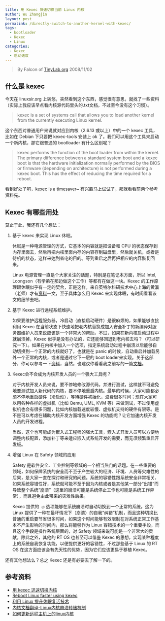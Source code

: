 ```yaml
---
title: 用 Kexec 快速切换当前 Linux 内核
author: Wu Zhangjin
layout: post
permalink: /directly-switch-to-another-kernel-with-kexec/
tags:
  - bootloader
  - Kexec
  - Linux
categories:
  - Kexec
  - 启动速度
---
```


> By Falcon of [TinyLab.org][1]
> 2008/11/02


## 什么是 kexec

今天在 linuxsir.org 上转悠，突然看到这个东西，感觉很有意思，就找了一些资料（实际上我应该早点看内核源代码里头的.txt文档，不过至今没有这个习惯）。

> kexec is a set of systems call that allows you to load another kernel from the currently executing Linux kernel.

这个东西对普通用户来说就对应到内核（2.6.13 或以上）中的一个 kexec 工具，比如在 Debian 下只要把 kexec-tools 安装上 ok 了。我们可以用这个工具来启动一个新内核，那它跟普通的 bootloader 有什么区别呢？

> kexec performs the function of the boot loader from within the kernel. The primary difference between a standard system boot and a kexec boot is that the hardware initialization normally performed by the BIOS or firmware (depending on architecture) is not performed during a kexec boot. This has the effect of reducing the time required for a reboot.

看到好处了吧，kexec is a timesaver~ 有兴趣马上试试了，那就看看前两个参考资料先。

## Kexec 有哪些用处

莫止于此，我还有几个想法：

1. 基于 kexec 来实现 Linux 休眠。

    休眠是一种电源管理的方式，它基本的内容就是把设备和 CPU 的状态保存到内存里面去，然后再把内核里面内存的内容存到磁盘里，然后就关机，或者是待机的状态，这样来达到省电的目的。等到重启之后再把相应的内容恢复回来。

    Linux 电源管理一直是个大家关注的话题，特别是在笔记本方面，所以 Intel, Loongson（有学弟在那边做这个工作）等都有在做这一块。Kexec 的工作原理跟休眠似乎有一定的契合，正是这样，来自英特尔科研技术中心上海的黄瀛（老师）才有[资料][2]一文，至于具体怎么用 Kexec 来实现休眠，有时间看看该文的细节去吧。

2. 基于 Kexec 进行远程系统维护。

    如果要维护远程服务器，冷启动（直接启动硬件）是很麻烦的，如果能够直接利用 Kexec 在当前状态下快速地把老内核替换成加入安全补丁的新编译对服务器维护人员来说应该是一个非常大的帮助。不过，如果在新内核启动过程中就崩溃掉，Kexec 似乎是没有办法的，它还能够回退到老内核去吗？（可以研究一下）。如果在内核中加入一个选项，指定系统启动过程中崩溃以后能够自动切换到一个正常的内核就好了，也就是在 panic 的时候，自动重启并加载另外一个正常的内核，或者是通过它下一层的 boot loader来实现。关于这部分，你可以参考一下[资料][3]，当然，也建议你看看我之前写的一篇[文档][4]。

3. Kexec会不会成为内核开发人员的一个强大工具呢？

    对于内核开发人员来说，要不停地修改源代码，并进行测试，这样就不可避免地要测试加入新代码的内核，要不停地重启内核。最早的时候，大家可能都必须不停地重启硬件（冷启动），等待硬件初始化，浪费很多时间；现在大家可以用各种各样的虚拟机（比如 Qemu, UML, KVM 等）来做测试，不过使用虚拟机也会有很多问题，比如内核加载速度较慢、虚拟机支持的硬件有限等。是不是可以考虑在辅助内核开发方面增强 Kexec 的功能呢？让它加速内核开发人员的开发进程。

    当然，这个也可能成为嵌入式工程师的强大工具，嵌入式开发人员可以方便地调整内核配置，添加补丁等来适应嵌入式系统开发的需要，而无须频繁重启开发板。

4. 增强 Linux 在 Safety 领域的应用

    Safety 是软件安全、工业控制等领域的一个相当热门的话题。在一些重要的领域，如何保障系统的安全而不至于产生较大的经济、环境、人员等灾难性的后果，是大家一直在探讨和研究的问题。系统的容错性跟系统安全非常相关，如果系统容错性好，系统就可能不至于因为内核或者是其他某一部分“出错”而导致整个系统“崩溃”（这里的崩溃可能是系统停止工作也可能是系统工作异常），而且避免由此带来的灾难性后果。

    Kexec 提供的 `-p` 选项能够在系统崩溃时自动切换到一个正常的系统，这为 Linux 提供了一种在最坏情况下（崩溃）的自我“纠错”机制，而且这种切换比普通的重启要节省很多时间，如果这个时间能够有效限制在对系统正常工作基本不产生影响的时间内，那么将能够作为 Linux 容错技术的一个重要手段，而且这个手段是操作系统层面的，对 Safety 领域来说可能是一个非常大的贡献，除此之外，其他的 RT OS 也甚至可以借鉴 Kexec 的思想，实现某种程度上的系统自我恢复功能，以便提供更好的容错性，不过那些基于 Linux 的 RT OS 在这方面应该会有先天性的优势，因为它们应该更易于移植 Kexec。

还有其他想法么？总之 Kexec 还是有必要去了解一下的。

## 参考资料

  * [用 kexec 迅速切换内核][5]
  * [Reboot Linux faster using kexec][6]
  * [利用 Linux 提升休眠复活技术][2]
  * [内核文档翻译-Linux内核崩溃转储机制][3]
  * [如何更新远程主机上的linux内核][4]





 [1]: https://tinylab.org
 [2]: http://soft.chinabyte.com/30/7818030.shtml
 [3]: http://blog.chinaunix.net/uid-20228521-id-1971053.html
 [4]: /how-to-update-the-linux-kernel-of-a-remote-machine
 [5]: http://www.linuxsir.org/bbs/thread335331.html
 [6]: http://www.ibm.com/developerworks/cn/linux/l-kexec/
